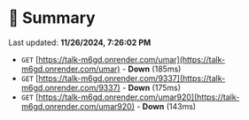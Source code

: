 # 📖 Summary
Last updated: **11/26/2024, 7:26:02 PM**

- `GET` [https://talk-m6gd.onrender.com/umar](https://talk-m6gd.onrender.com/umar) - **Down** (185ms)
- `GET` [https://talk-m6gd.onrender.com/9337](https://talk-m6gd.onrender.com/9337) - **Down** (175ms)
- `GET` [https://talk-m6gd.onrender.com/umar920](https://talk-m6gd.onrender.com/umar920) - **Down** (143ms)
